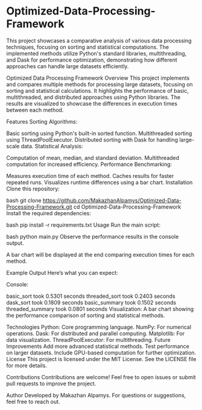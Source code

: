 # Optimized-Data-Processing-Framework
This project showcases a comparative analysis of various data processing techniques, focusing on sorting and statistical computations. The implemented methods utilize Python's standard libraries, multithreading, and Dask for performance optimization, demonstrating how different approaches can handle large datasets efficiently.

Optimized Data Processing Framework
Overview
This project implements and compares multiple methods for processing large datasets, focusing on sorting and statistical calculations. It highlights the performance of basic, multithreaded, and distributed approaches using Python libraries. The results are visualized to showcase the differences in execution times between each method.

Features
Sorting Algorithms:

Basic sorting using Python's built-in sorted function.
Multithreaded sorting using ThreadPoolExecutor.
Distributed sorting with Dask for handling large-scale data.
Statistical Analysis:

Computation of mean, median, and standard deviation.
Multithreaded computation for increased efficiency.
Performance Benchmarking:

Measures execution time of each method.
Caches results for faster repeated runs.
Visualizes runtime differences using a bar chart.
Installation
Clone this repository:

bash
git clone https://github.com/MakazhanAlpamys/Optimized-Data-Processing-Framework.git
cd Optimized-Data-Processing-Framework
Install the required dependencies:

bash
pip install -r requirements.txt
Usage
Run the main script:

bash
python main.py
Observe the performance results in the console output.

A bar chart will be displayed at the end comparing execution times for each method.

Example Output
Here’s what you can expect:

Console:

basic_sort took 0.5301 seconds
threaded_sort took 0.2403 seconds
dask_sort took 0.1809 seconds
basic_summary took 0.1502 seconds
threaded_summary took 0.0801 seconds
Visualization:
A bar chart showing the performance comparison of sorting and statistical methods.

Technologies
Python: Core programming language.
NumPy: For numerical operations.
Dask: For distributed and parallel computing.
Matplotlib: For data visualization.
ThreadPoolExecutor: For multithreading.
Future Improvements
Add more advanced statistical methods.
Test performance on larger datasets.
Include GPU-based computation for further optimization.
License
This project is licensed under the MIT License. See the LICENSE file for more details.

Contributions
Contributions are welcome! Feel free to open issues or submit pull requests to improve the project.

Author
Developed by Makazhan Alpamys. For questions or suggestions, feel free to reach out.

